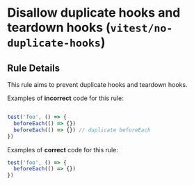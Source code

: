 # Disallow duplicate hooks and teardown hooks (`vitest/no-duplicate-hooks`)

<!-- end auto-generated rule header -->

## Rule Details

This rule aims to prevent duplicate hooks and teardown hooks.

Examples of **incorrect** code for this rule:

```ts

test('foo', () => {
  beforeEach(() => {})
  beforeEach(() => {}) // duplicate beforeEach
})
```

Examples of **correct** code for this rule:

```ts
test('foo', () => {
  beforeEach(() => {})
})
```

